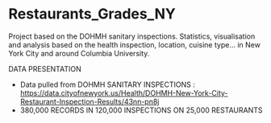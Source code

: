 # Restaurants_Grades_NY
Project based on the DOHMH sanitary inspections. Statistics, visualisation and analysis based on the health inspection, location, cuisine type... in New York City and around Columbia University.

DATA PRESENTATION

- Data pulled from DOHMH SANITARY INSPECTIONS : https://data.cityofnewyork.us/Health/DOHMH-New-York-City-Restaurant-Inspection-Results/43nn-pn8j
- 380,000 RECORDS IN 120,000 INSPECTIONS ON 25,000 RESTAURANTS


  
  
